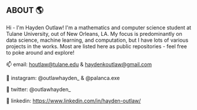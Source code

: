 ## ABOUT 🌎

Hi - I'm Hayden Outlaw! I'm a mathematics and computer science student at Tulane University, out of New Orleans, LA. My focus is predominantly on data science, machine learning, and computation, but I have lots of various projects in the works. Most are listed here as public repositories - feel free to poke around and explore!

📫 email: houtlaw@tulane.edu & haydenkoutlaw@gmail.com

📸 instagram: @outlawhayden_ & @palanca.exe

📣 twitter: @outlawhayden_

💼 linkedin: https://www.linkedin.com/in/hayden-outlaw/
